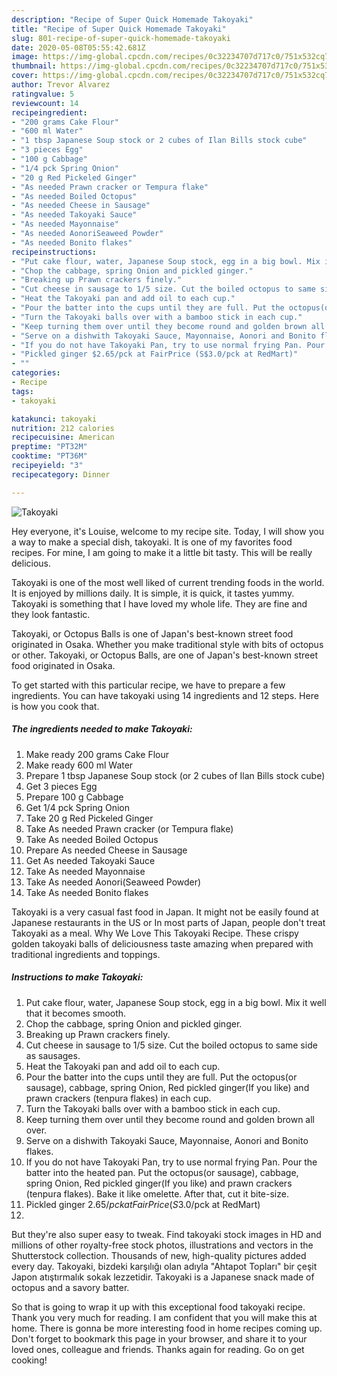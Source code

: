 ```yaml
---
description: "Recipe of Super Quick Homemade Takoyaki"
title: "Recipe of Super Quick Homemade Takoyaki"
slug: 801-recipe-of-super-quick-homemade-takoyaki
date: 2020-05-08T05:55:42.681Z
image: https://img-global.cpcdn.com/recipes/0c32234707d717c0/751x532cq70/takoyaki-recipe-main-photo.jpg
thumbnail: https://img-global.cpcdn.com/recipes/0c32234707d717c0/751x532cq70/takoyaki-recipe-main-photo.jpg
cover: https://img-global.cpcdn.com/recipes/0c32234707d717c0/751x532cq70/takoyaki-recipe-main-photo.jpg
author: Trevor Alvarez
ratingvalue: 5
reviewcount: 14
recipeingredient:
- "200 grams Cake Flour"
- "600 ml Water"
- "1 tbsp Japanese Soup stock or 2 cubes of Ilan Bills stock cube"
- "3 pieces Egg"
- "100 g Cabbage"
- "1/4 pck Spring Onion"
- "20 g Red Pickeled Ginger"
- "As needed Prawn cracker or Tempura flake"
- "As needed Boiled Octopus"
- "As needed Cheese in Sausage"
- "As needed Takoyaki Sauce"
- "As needed Mayonnaise"
- "As needed AonoriSeaweed Powder"
- "As needed Bonito flakes"
recipeinstructions:
- "Put cake flour, water, Japanese Soup stock, egg in a big bowl. Mix it well that it becomes smooth."
- "Chop the cabbage, spring Onion and pickled ginger."
- "Breaking up Prawn crackers finely."
- "Cut cheese in sausage to 1/5 size. Cut the boiled octopus to same side as sausages."
- "Heat the Takoyaki pan and add oil to each cup."
- "Pour the batter into the cups until they are full. Put the octopus(or sausage), cabbage, spring Onion, Red pickled ginger(If you like) and prawn crackers (tenpura flakes) in each cup."
- "Turn the Takoyaki balls over with a bamboo stick in each cup."
- "Keep turning them over until they become round and golden brown all over."
- "Serve on a dishwith Takoyaki Sauce, Mayonnaise, Aonori and Bonito flakes."
- "If you do not have Takoyaki Pan, try to use normal frying Pan. Pour the batter into the heated pan. Put the octopus(or sausage), cabbage, spring Onion, Red pickled ginger(If you like) and prawn crackers (tenpura flakes). Bake it like omelette. After that, cut it bite-size."
- "Pickled ginger $2.65/pck at FairPrice (S$3.0/pck at RedMart)"
- ""
categories:
- Recipe
tags:
- takoyaki

katakunci: takoyaki 
nutrition: 212 calories
recipecuisine: American
preptime: "PT32M"
cooktime: "PT36M"
recipeyield: "3"
recipecategory: Dinner

---
```



![Takoyaki](https://img-global.cpcdn.com/recipes/0c32234707d717c0/751x532cq70/takoyaki-recipe-main-photo.jpg)

Hey everyone, it's Louise, welcome to my recipe site. Today, I will show you a way to make a special dish, takoyaki. It is one of my favorites food recipes. For mine, I am going to make it a little bit tasty. This will be really delicious.

Takoyaki is one of the most well liked of current trending foods in the world. It is enjoyed by millions daily. It is simple, it is quick, it tastes yummy. Takoyaki is something that I have loved my whole life. They are fine and they look fantastic.

Takoyaki, or Octopus Balls is one of Japan&#39;s best-known street food originated in Osaka. Whether you make traditional style with bits of octopus or other. Takoyaki, or Octopus Balls, are one of Japan&#39;s best-known street food originated in Osaka.


To get started with this particular recipe, we have to prepare a few ingredients. You can have takoyaki using 14 ingredients and 12 steps. Here is how you cook that.

<!--inarticleads1-->

##### The ingredients needed to make Takoyaki:

1. Make ready 200 grams Cake Flour
1. Make ready 600 ml Water
1. Prepare 1 tbsp Japanese Soup stock (or 2 cubes of Ilan Bills stock cube)
1. Get 3 pieces Egg
1. Prepare 100 g Cabbage
1. Get 1/4 pck Spring Onion
1. Take 20 g Red Pickeled Ginger
1. Take As needed Prawn cracker (or Tempura flake)
1. Take As needed Boiled Octopus
1. Prepare As needed Cheese in Sausage
1. Get As needed Takoyaki Sauce
1. Take As needed Mayonnaise
1. Take As needed Aonori(Seaweed Powder)
1. Take As needed Bonito flakes


Takoyaki is a very casual fast food in Japan. It might not be easily found at Japanese restaurants in the US or In most parts of Japan, people don&#39;t treat Takoyaki as a meal. Why We Love This Takoyaki Recipe. These crispy golden takoyaki balls of deliciousness taste amazing when prepared with traditional ingredients and toppings. 

<!--inarticleads2-->

##### Instructions to make Takoyaki:

1. Put cake flour, water, Japanese Soup stock, egg in a big bowl. Mix it well that it becomes smooth.
1. Chop the cabbage, spring Onion and pickled ginger.
1. Breaking up Prawn crackers finely.
1. Cut cheese in sausage to 1/5 size. Cut the boiled octopus to same side as sausages.
1. Heat the Takoyaki pan and add oil to each cup.
1. Pour the batter into the cups until they are full. Put the octopus(or sausage), cabbage, spring Onion, Red pickled ginger(If you like) and prawn crackers (tenpura flakes) in each cup.
1. Turn the Takoyaki balls over with a bamboo stick in each cup.
1. Keep turning them over until they become round and golden brown all over.
1. Serve on a dishwith Takoyaki Sauce, Mayonnaise, Aonori and Bonito flakes.
1. If you do not have Takoyaki Pan, try to use normal frying Pan. Pour the batter into the heated pan. Put the octopus(or sausage), cabbage, spring Onion, Red pickled ginger(If you like) and prawn crackers (tenpura flakes). Bake it like omelette. After that, cut it bite-size.
1. Pickled ginger $2.65/pck at FairPrice (S$3.0/pck at RedMart)
1. 


But they&#39;re also super easy to tweak. Find takoyaki stock images in HD and millions of other royalty-free stock photos, illustrations and vectors in the Shutterstock collection. Thousands of new, high-quality pictures added every day. Takoyaki, bizdeki karşılığı olan adıyla &#34;Ahtapot Topları&#34; bir çeşit Japon atıştırmalık sokak lezzetidir. Takoyaki is a Japanese snack made of octopus and a savory batter. 

So that is going to wrap it up with this exceptional food takoyaki recipe. Thank you very much for reading. I am confident that you will make this at home. There is gonna be more interesting food in home recipes coming up. Don't forget to bookmark this page in your browser, and share it to your loved ones, colleague and friends. Thanks again for reading. Go on get cooking!
